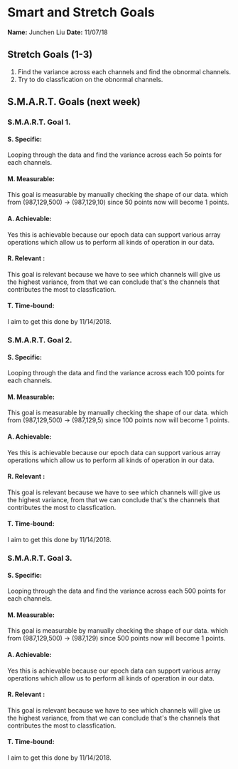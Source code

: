 
# Smart and Stretch Goals

**Name:** Junchen Liu
**Date:** 11/07/18

## Stretch Goals (1-3)

1. Find the variance across each channels and find the obnormal channels.
2. Try to do classfication on the obnormal channels.

## S.M.A.R.T. Goals (next week)

### S.M.A.R.T. Goal 1.

#### S. Specific: 
Looping through the data and find the variance across each 5o points for each channels.

#### M. Measurable: 
This goal is measurable by manually checking the shape of our data. which from (987,129,500) -> (987,129,10) since 50 points now will become 1 points.

#### A. Achievable: 
Yes this is achievable because our epoch data can support various array operations which allow us to perform all kinds of operation in our data.

#### R. Relevant :
This goal is relevant because we have to see which channels will give us the highest variance, from that we can conclude that's the channels that contributes the most to classfication.

#### T. Time-bound: 
I aim to get this done by 11/14/2018. 

### S.M.A.R.T. Goal 2.

#### S. Specific: 
Looping through the data and find the variance across each 100 points for each channels.

#### M. Measurable: 
This goal is measurable by manually checking the shape of our data. which from (987,129,500) -> (987,129,5) since 100 points now will become 1 points.

#### A. Achievable: 
Yes this is achievable because our epoch data can support various array operations which allow us to perform all kinds of operation in our data.

#### R. Relevant :
This goal is relevant because we have to see which channels will give us the highest variance, from that we can conclude that's the channels that contributes the most to classfication.

#### T. Time-bound: 
I aim to get this done by 11/14/2018. 


### S.M.A.R.T. Goal 3.

#### S. Specific: 
Looping through the data and find the variance across each 500 points for each channels.

#### M. Measurable: 
This goal is measurable by manually checking the shape of our data. which from (987,129,500) -> (987,129) since 500 points now will become 1 points.

#### A. Achievable: 
Yes this is achievable because our epoch data can support various array operations which allow us to perform all kinds of operation in our data.

#### R. Relevant :
This goal is relevant because we have to see which channels will give us the highest variance, from that we can conclude that's the channels that contributes the most to classfication.

#### T. Time-bound: 
I aim to get this done by 11/14/2018. 

